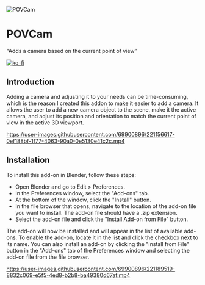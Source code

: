 ![POVCam](https://user-images.githubusercontent.com/69900896/221138308-e2863d4a-2406-4232-b1df-1c2ef6da6a3a.png)

# POVCam

"Adds a camera based on the current point of view”

[![ko-fi](https://ko-fi.com/img/githubbutton_sm.svg)](https://ko-fi.com/Q5Q8BW198)

## Introduction

Adding a camera and adjusting it to your needs can be time-consuming, which is the reason I created this addon to make it easier to add a camera. It allows the user to add a new camera object to the scene, make it the active camera, and adjust its position and orientation to match the current point of view in the active 3D viewport.


https://user-images.githubusercontent.com/69900896/221156617-0ef188bf-1f77-4063-90a0-0e5130e41c2c.mp4


## Installation

To install this add-on in Blender, follow these steps:

- Open Blender and go to Edit > Preferences.
- In the Preferences window, select the "Add-ons" tab.
- At the bottom of the window, click the "Install" button.
- In the file browser that opens, navigate to the location of the add-on file you want to install. The add-on file should have a .zip extension.
- Select the add-on file and click the "Install Add-on from File" button.

The add-on will now be installed and will appear in the list of available add-ons. To enable the add-on, locate it in the list and click the checkbox next to its name.
You can also install an add-on by clicking the "Install from File" button in the "Add-ons" tab of the Preferences window and selecting the add-on file from the file browser.

https://user-images.githubusercontent.com/69900896/221189519-8832c069-e5f5-4ed8-b2b8-ba49380d67af.mp4

